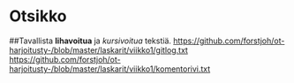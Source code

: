 # Otsikko

 ##Tavallista **lihavoitua** ja *kursivoitua* tekstiä.
https://github.com/forstjoh/ot-harjoitusty-/blob/master/laskarit/viikko1/gitlog.txt
https://github.com/forstjoh/ot-harjoitusty-/blob/master/laskarit/viikko1/komentorivi.txt
